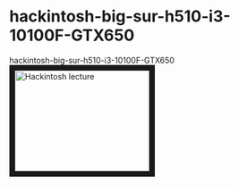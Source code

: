 # hackintosh-big-sur-h510-i3-10100F-GTX650
hackintosh-big-sur-h510-i3-10100F-GTX650
<a href="http://www.youtube.com/watch?feature=player_embedded&v=SHmrxIaVuRQ
" target="_blank"><img src="http://img.youtube.com/vi/SHmrxIaVuRQ/0.jpg" 
alt="Hackintosh lecture" width="240" height="180" border="10" /></a> <br />

